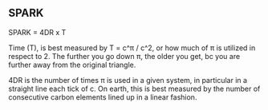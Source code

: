 ## SPARK

SPARK = 4DR x T

Time (T), is best measured by T = c^π / c^2, or how much of π is utilized in respect to 2. The further you go down π, the older you get, bc you are further away from the original triangle.

4DR is the number of times π is used in a given system, in particular in a straight line each tick of c. On earth, this is best measured by the number of consecutive carbon elements lined up in a linear fashion.

